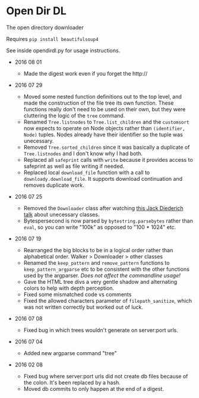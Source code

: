 Open Dir DL
===========

The open directory downloader

Requires `pip install beautifulsoup4`

See inside opendirdl.py for usage instructions.

- 2016 08 01
    - Made the digest work even if you forget the http://
    
- 2016 07 29
    - Moved some nested function definitions out to the top level, and made the construction of the file tree its own function. These functions really don't need to be used on their own, but they were cluttering the logic of the `tree` command.
    - Renamed `Tree.listnodes` to `Tree.list_children` and the `customsort` now expects to operate on Node objects rather than `(identifier, Node)` tuples. Nodes already have their identifier so the tuple was unecessary.
    - Removed `Tree.sorted_children` since it was basically a duplicate of `Tree.listnodes` and I don't know why I had both.
    - Replaced all `safeprint` calls with `write` because it provides access to safeprint as well as file writing if needed.
    - Replaced local `download_file` function with a call to `downloady.download_file`. It supports download continuation and removes duplicate work.

- 2016 07 25
    - Removed the `Downloader` class after watching [this Jack Diederich talk](https://youtu.be/o9pEzgHorH0) about unecessary classes.
    - Bytespersecond is now parsed by `bytestring.parsebytes` rather than `eval`, so you can write "100k" as opposed to "100 * 1024" etc.

- 2016 07 19
    - Rearranged the big blocks to be in a logical order rather than alphabetical order. Walker > Downloader > other classes
    - Renamed the `keep_pattern` and `remove_pattern` functions to `keep_pattern_argparse` etc to be consistent with the other functions used by the argparser. *Does not affect the commandline usage!*
    - Gave the HTML tree divs a very gentle shadow and alternating colors to help with depth perception.
    - Fixed some mismatched code vs comments
    - Fixed the allowed characters parameter of `filepath_sanitize`, which was not written correctly but worked out of luck.

- 2016 07 08
    - Fixed bug in which trees wouldn't generate on server:port urls.

- 2016 07 04
    - Added new argparse command "tree"

- 2016 02 08
    - Fixed bug where server:port urls did not create db files because of the colon. It's been replaced by a hash.
    - Moved db commits to only happen at the end of a digest.
